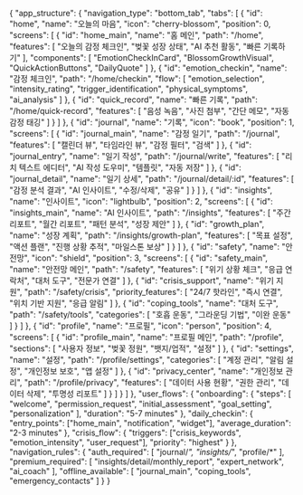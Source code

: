 {
  "app_structure": {
    "navigation_type": "bottom_tab",
    "tabs": [
      {
        "id": "home",
        "name": "오늘의 마음",
        "icon": "cherry-blossom",
        "position": 0,
        "screens": [
          {
            "id": "home_main",
            "name": "홈 메인",
            "path": "/home",
            "features": [
              "오늘의 감정 체크인",
              "벚꽃 성장 상태",
              "AI 추천 활동",
              "빠른 기록하기"
            ],
            "components": [
              "EmotionCheckInCard",
              "BlossomGrowthVisual",
              "QuickActionButtons",
              "DailyQuote"
            ]
          },
          {
            "id": "emotion_checkin",
            "name": "감정 체크인",
            "path": "/home/checkin",
            "flow": [
              "emotion_selection",
              "intensity_rating",
              "trigger_identification",
              "physical_symptoms",
              "ai_analysis"
            ]
          },
          {
            "id": "quick_record",
            "name": "빠른 기록",
            "path": "/home/quick-record",
            "features": [
              "음성 녹음",
              "사진 첨부",
              "간단 메모",
              "자동 감정 태깅"
            ]
          }
        ]
      },
      {
        "id": "journal",
        "name": "기록",
        "icon": "book",
        "position": 1,
        "screens": [
          {
            "id": "journal_main",
            "name": "감정 일기",
            "path": "/journal",
            "features": [
              "캘린더 뷰",
              "타임라인 뷰",
              "감정 필터",
              "검색"
            ]
          },
          {
            "id": "journal_entry",
            "name": "일기 작성",
            "path": "/journal/write",
            "features": [
              "리치 텍스트 에디터",
              "AI 작성 도우미",
              "템플릿",
              "자동 저장"
            ]
          },
          {
            "id": "journal_detail",
            "name": "일기 상세",
            "path": "/journal/detail/:id",
            "features": [
              "감정 분석 결과",
              "AI 인사이트",
              "수정/삭제",
              "공유"
            ]
          }
        ]
      },
      {
        "id": "insights",
        "name": "인사이트",
        "icon": "lightbulb",
        "position": 2,
        "screens": [
          {
            "id": "insights_main",
            "name": "AI 인사이트",
            "path": "/insights",
            "features": [
              "주간 리포트",
              "월간 리포트",
              "패턴 분석",
              "성장 제안"
            ]
          },
          {
            "id": "growth_plan",
            "name": "성장 계획",
            "path": "/insights/growth-plan",
            "features": [
              "목표 설정",
              "액션 플랜",
              "진행 상황 추적",
              "마일스톤 보상"
            ]
          }
        ]
      },
      {
        "id": "safety",
        "name": "안전망",
        "icon": "shield",
        "position": 3,
        "screens": [
          {
            "id": "safety_main",
            "name": "안전망 메인",
            "path": "/safety",
            "features": [
              "위기 상황 체크",
              "응급 연락처",
              "대처 도구",
              "전문가 연결"
            ]
          },
          {
            "id": "crisis_support",
            "name": "위기 지원",
            "path": "/safety/crisis",
            "priority_features": [
              "24/7 핫라인",
              "즉시 연결",
              "위치 기반 지원",
              "응급 알림"
            ]
          },
          {
            "id": "coping_tools",
            "name": "대처 도구",
            "path": "/safety/tools",
            "categories": [
              "호흡 운동",
              "그라운딩 기법",
              "이완 운동"
            ]
          }
        ]
      },
      {
        "id": "profile",
        "name": "프로필",
        "icon": "person",
        "position": 4,
        "screens": [
          {
            "id": "profile_main",
            "name": "프로필 메인",
            "path": "/profile",
            "sections": [
              "사용자 정보",
              "벚꽃 정원",
              "뱃지/업적",
              "설정"
            ]
          },
          {
            "id": "settings",
            "name": "설정",
            "path": "/profile/settings",
            "categories": [
              "계정 관리",
              "알림 설정",
              "개인정보 보호",
              "앱 설정"
            ]
          },
          {
            "id": "privacy_center",
            "name": "개인정보 관리",
            "path": "/profile/privacy",
            "features": [
              "데이터 사용 현황",
              "권한 관리",
              "데이터 삭제",
              "투명성 리포트"
            ]
          }
        ]
      }
    ]
  },
  "user_flows": {
    "onboarding": {
      "steps": [
        "welcome",
        "permission_request",
        "initial_assessment",
        "goal_setting",
        "personalization"
      ],
      "duration": "5-7 minutes"
    },
    "daily_checkin": {
      "entry_points": ["home_main", "notification", "widget"],
      "average_duration": "2-3 minutes"
    },
    "crisis_flow": {
      "triggers": ["crisis_keywords", "emotion_intensity", "user_request"],
      "priority": "highest"
    }
  },
  "navigation_rules": {
    "auth_required": [
      "journal/*",
      "insights/*",
      "profile/*"
    ],
    "premium_required": [
      "insights/detail/monthly_report",
      "expert_network",
      "ai_coach"
    ],
    "offline_available": [
      "journal_main",
      "coping_tools",
      "emergency_contacts"
    ]
  }
}
